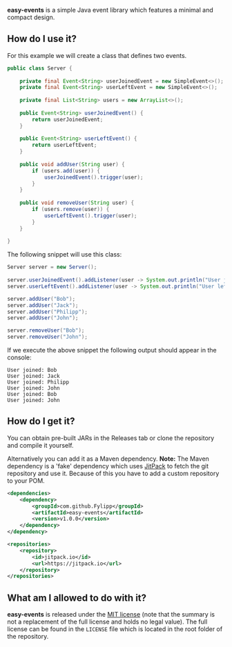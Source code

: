 **easy-events** is a simple Java event library which features a minimal and compact design.

## How do I use it?
For this example we will create a class that defines two events.
```java
public class Server {
    
    private final Event<String> userJoinedEvent = new SimpleEvent<>();
    private final Event<String> userLeftEvent = new SimpleEvent<>();
    
    private final List<String> users = new ArrayList<>();
    
    public Event<String> userJoinedEvent() {
        return userJoinedEvent;
    }
    
    public Event<String> userLeftEvent() {
        return userLeftEvent;
    }
    
    public void addUser(String user) {
        if (users.add(user)) {
            userJoinedEvent().trigger(user);
        }
    }
    
    public void removeUser(String user) {
        if (users.remove(user)) {
            userLeftEvent().trigger(user);
        }
    }
    
}
```

The following snippet will use this class:
```java
Server server = new Server();
        
server.userJoinedEvent().addListener(user -> System.out.println("User joined: " + user));
server.userLeftEvent().addListener(user -> System.out.println("User left: " + user));

server.addUser("Bob");
server.addUser("Jack");
server.addUser("Philipp");
server.addUser("John");

server.removeUser("Bob");
server.removeUser("John");
```

If we execute the above snippet the following output should appear in the console:
```
User joined: Bob
User joined: Jack
User joined: Philipp
User joined: John
User joined: Bob
User joined: John
```

## How do I get it?

You can obtain pre-built JARs in the Releases tab or clone the repository and compile it yourself.

Alternatively you can add it as a Maven dependency. **Note:** The Maven dependency is a 'fake' dependency which uses [JitPack](https://jitpack.io/) to fetch the git repository and use it. Because of this you have to add a custom repository to your POM.
```xml
<dependencies>
    <dependency>
        <groupId>com.github.Fylipp</groupId>
        <artifactId>easy-events</artifactId>
        <version>v1.0.0</version>
    </dependency>
</dependency>
```
```xml
<repositories>
    <repository>
        <id>jitpack.io</id>
        <url>https://jitpack.io</url>
    </repository>
</repositories>
```

## What am I allowed to do with it?
**easy-events** is released under the [MIT license](https://tldrlegal.com/license/mit-license) (note that the summary is 
not a replacement of the full license and holds no legal value). The full license can be found in the `LICENSE` file which is located in the root folder of the repository.
